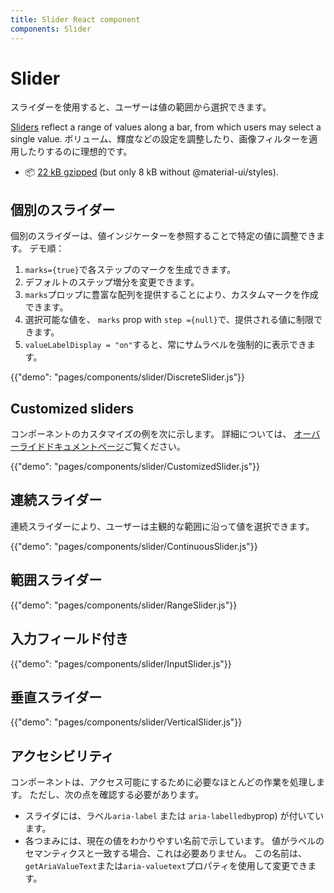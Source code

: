 ```yaml
---
title: Slider React component
components: Slider
---
```


# Slider

<p class="description">スライダーを使用すると、ユーザーは値の範囲から選択できます。</p>

[Sliders](https://material.io/design/components/sliders.html) reflect a range of values along a bar, from which users may select a single value. ボリューム、輝度などの設定を調整したり、画像フィルターを適用したりするのに理想的です。

- 📦 [22 kB gzipped](/size-snapshot) (but only 8 kB without @material-ui/styles).

## 個別のスライダー

個別のスライダーは、値インジケーターを参照することで特定の値に調整できます。 デモ順：

1. `marks={true}`で各ステップのマークを生成できます。
2. デフォルトのステップ増分を変更できます。
3. `marks`プロップに豊富な配列を提供することにより、カスタムマークを作成できます。
4. 選択可能な値を、 `marks` prop with `step ={null}`で、提供される値に制限できます。
5. `valueLabelDisplay = "on"`すると、常にサムラベルを強制的に表示できます。

{{"demo": "pages/components/slider/DiscreteSlider.js"}}

## Customized sliders

コンポーネントのカスタマイズの例を次に示します。 詳細については、 [オーバーライドドキュメントページ](/customization/components/)ご覧ください。

{{"demo": "pages/components/slider/CustomizedSlider.js"}}

## 連続スライダー

連続スライダーにより、ユーザーは主観的な範囲に沿って値を選択できます。

{{"demo": "pages/components/slider/ContinuousSlider.js"}}

## 範囲スライダー

{{"demo": "pages/components/slider/RangeSlider.js"}}

## 入力フィールド付き

{{"demo": "pages/components/slider/InputSlider.js"}}

## 垂直スライダー

{{"demo": "pages/components/slider/VerticalSlider.js"}}

## アクセシビリティ

コンポーネントは、アクセス可能にするために必要なほとんどの作業を処理します。 ただし、次の点を確認する必要があります。

- スライダには、ラベル`aria-label` または `aria-labelledby`prop) が付いています。
- 各つまみには、現在の値をわかりやすい名前で示しています。 値がラベルのセマンティクスと一致する場合、これは必要ありません。 この名前は、 `getAriaValueText`または`aria-valuetext`プロパティを使用して変更できます。